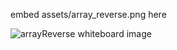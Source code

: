 embed assets/array_reverse.png here 

![arrayReverse whiteboard image](https://github.com/billybunn/data-structures-and-algorithms/blob/master/assets/array_reverse.jpg "arrayReverse Wite Board")
